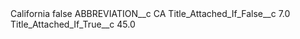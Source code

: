 <?xml version="1.0" encoding="UTF-8"?>
<CustomMetadata xmlns="http://soap.sforce.com/2006/04/metadata" xmlns:xsi="http://www.w3.org/2001/XMLSchema-instance" xmlns:xsd="http://www.w3.org/2001/XMLSchema">
    <label>California</label>
    <protected>false</protected>
    <values>
        <field>ABBREVIATION__c</field>
        <value xsi:type="xsd:string">CA</value>
    </values>
    <values>
        <field>Title_Attached_If_False__c</field>
        <value xsi:type="xsd:double">7.0</value>
    </values>
    <values>
        <field>Title_Attached_If_True__c</field>
        <value xsi:type="xsd:double">45.0</value>
    </values>
</CustomMetadata>
